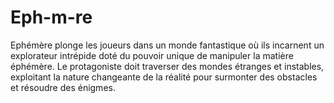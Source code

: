 # Eph-m-re
Ephémère plonge les joueurs dans un monde fantastique où ils incarnent un explorateur intrépide doté du pouvoir unique de manipuler la matière éphémère. Le protagoniste doit traverser des mondes étranges et instables, exploitant la nature changeante de la réalité pour surmonter des obstacles et résoudre des énigmes.
